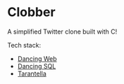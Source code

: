 # Clobber

A simplified Twitter clone built with C!

Tech stack:
- [Dancing Web](https://github.com/danbugs/dancing_web)
- [Dancing SQL](https://github.com/danbugs/dancing_sql)
- [Tarantella](https://github.com/danbugs/tarantella)